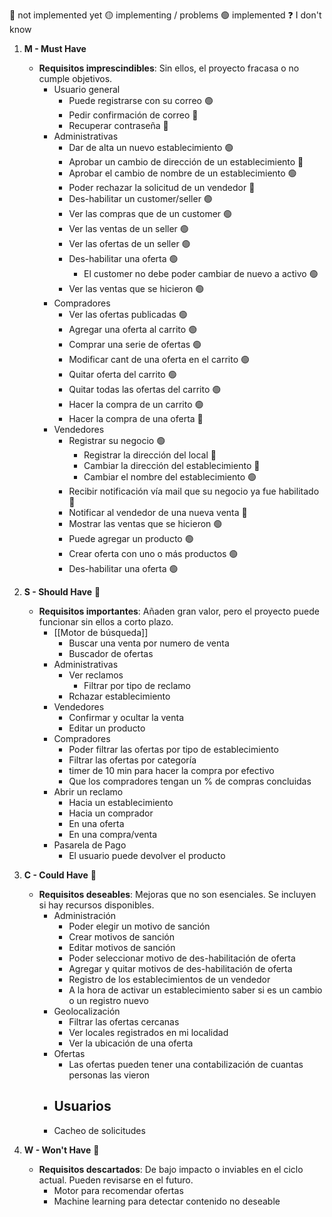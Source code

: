 🔴 not implemented yet
🟡 implementing / problems
🟢 implemented
❓ I don't know
1. **M - Must Have** 
    
    - **Requisitos imprescindibles**: Sin ellos, el proyecto fracasa o no cumple objetivos. 
	    - Usuario general
		    - Puede registrarse con su correo 🟢
		    - Pedir confirmación de correo 🔴
		    - Recuperar contraseña 🔴
	    - Administrativas
			- Dar de alta un nuevo establecimiento 🟢
			- Aprobar un cambio de dirección de un establecimiento 🔴
			- Aprobar el cambio de nombre de un establecimiento 🟢
			- Poder rechazar la solicitud de un vendedor 🔴
			- Des-habilitar un customer/seller 🟢
			- Ver las compras que de un customer 🟢 
			- Ver las ventas de un seller 🟢
			- Ver las ofertas de un seller 🟢
			- Des-habilitar una oferta 🟢
				- El customer no debe poder cambiar de nuevo a activo 🟢
			- Ver las ventas que se hicieron  🟢
		- Compradores 
			- Ver las ofertas publicadas 🟢
			- Agregar una oferta al carrito 🟢
			- Comprar una serie de ofertas 🟢
			- Modificar cant de una oferta en el carrito 🟢
			- Quitar oferta del carrito 🟢
			- Quitar todas las ofertas del carrito 🟢
			- Hacer la compra de un carrito  🟢
			- Hacer la compra de una oferta 🔴
		- Vendedores
			- Registrar su negocio 🟢
				- Registrar la dirección del local 🔴
				- Cambiar la dirección del establecimiento 🔴
				- Cambiar el nombre del establecimiento 🟢
			- Recibir notificación vía mail que su negocio ya fue habilitado 🔴
			- Notificar al vendedor de una nueva venta 🔴
			- Mostrar las ventas que se hicieron  🟢
			- Puede agregar un producto 🟢
			- Crear oferta con uno o más productos 🟢
			- Des-habilitar una oferta 🟢
2. **S - Should Have** 🔴
    
    - **Requisitos importantes**: Añaden gran valor, pero el proyecto puede funcionar sin ellos a corto plazo.
	    - [[Motor de búsqueda]] 
			- Buscar una venta por numero de venta 
			- Buscador de ofertas
	    - Administrativas 
		    - Ver reclamos
			    - Filtrar por tipo de reclamo
			- Rchazar establecimiento
		- Vendedores
			- Confirmar y ocultar la venta 
			- Editar un producto
		- Compradores
			- Poder filtrar las ofertas por tipo de establecimiento 
			- Filtrar las ofertas por categoría 
			- timer de 10 min para hacer la compra por efectivo
			- Que los compradores tengan un % de compras concluidas
		- Abrir un reclamo 
			- Hacia un establecimiento 
			- Hacia un comprador 
			- En una oferta
			- En una compra/venta
		- Pasarela de Pago 
			- El usuario puede devolver el producto
		
3. **C - Could Have**  🔴
    
    - **Requisitos deseables**: Mejoras que no son esenciales. Se incluyen si hay recursos disponibles.  
	    - Administración 
		    - Poder elegir un motivo de sanción 
			- Crear motivos de sanción 
			- Editar motivos de sanción
			- Poder seleccionar motivo de des-habilitación de oferta
			- Agregar y quitar motivos  de des-habilitación de oferta
			- Registro de los establecimientos de un vendedor
			- A la hora de activar un establecimiento saber si es un cambio o un registro nuevo
	    - Geolocalización
		    - Filtrar las ofertas cercanas
		    - Ver locales registrados en mi localidad
		    - Ver la ubicación de una oferta
		- Ofertas
			- Las ofertas pueden tener una contabilización de cuantas personas las vieron
		- Usuarios
			- 
	    - Cacheo de solicitudes
4. **W - Won't Have** 🔴
    
    - **Requisitos descartados**: De bajo impacto o inviables en el ciclo actual. Pueden revisarse en el futuro.  
	    - Motor para recomendar ofertas
	    - Machine learning para detectar contenido no deseable
    